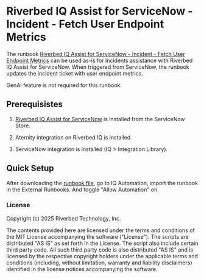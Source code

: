 # Riverbed IQ Assist for ServiceNow - Incident - Fetch User Endpoint Metrics

The runbook [Riverbed IQ Assist for ServiceNow - Incident - Fetch User Endpoint Metrics](./Riverbed%20IQ%20Assist%20for%20ServiceNow%20-%20Incident%20-%20Fetch%20User%20Endpoint%20Metrics.json) can be used as-is for Incidents assistance with Riverbed IQ Assist for ServiceNow.
When triggered from ServiceNow, the runbook updates the incident ticket with user endpoint metrics.

GenAI feature is not required for this runbook.

## Prerequisistes

1. [Riverbed IQ Assist for ServiceNow](https://store.servicenow.com/sn_appstore_store.do#!/store/search?q=Riverbed) is installed from the ServiceNow Store.

2. Aternity integration on Riverbed IQ is installed.

3. ServiceNow integration is installed (IQ > Integration Library).


## Quick Setup

After downloading the [runbook file](./Riverbed%20IQ%20Assist%20for%20ServiceNow%20-%20Incident%20-%20Fetch%20User%20Endpoint%20Metrics.json), go to IQ Automation, import the runbook in the External Runbooks. And toggle "Allow Automation" on.

### License

Copyright (c) 2025 Riverbed Technology, Inc.

The contents provided here are licensed under the terms and conditions of the MIT License accompanying the software ("License"). The scripts are distributed "AS IS" as set forth in the License. The script also include certain third party code. All such third party code is also distributed "AS IS" and is licensed by the respective copyright holders under the applicable terms and conditions (including, without limitation, warranty and liability disclaimers) identified in the license notices accompanying the software.
